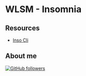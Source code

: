 # WLSM - Insomnia

## Resources

-   [Inso Cli](https://docs.insomnia.rest/inso-cli/introduction)

## About me

[![GitHub followers](https://img.shields.io/github/followers/jesperancinha.svg?label=Jesperancinha&style=for-the-badge&logo=github&color=grey "GitHub")](https://github.com/jesperancinha)
